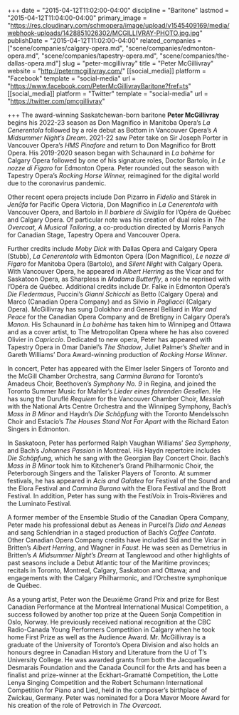 +++
date = "2015-04-12T11:02:00-04:00"
discipline = "Baritone"
lastmod = "2015-04-12T11:04:00-04:00"
primary_image = "https://res.cloudinary.com/schmopera/image/upload/v1545409169/media/webhook-uploads/1428851026302/MCGILLIVRAY-PHOTO.jpg.jpg"
publishDate = "2015-04-12T11:02:00-04:00"
related_companies = ["scene/companies/calgary-opera.md", "scene/companies/edmonton-opera.md", "scene/companies/tapestry-opera.md", "scene/companies/the-dallas-opera.md"]
slug = "peter-mcgillivray"
title = "Peter McGillivray"
website = "http://petermcgillivray.com/"
[[social_media]]
platform = "Facebook"
template = "social-media"
url = "https://www.facebook.com/PeterMcGillivrayBaritone?fref=ts"
[[social_media]]
platform = "Twitter"
template = "social-media"
url = "https://twitter.com/pmcgillivray"

+++
The award-winning Saskatchewan-born baritone **Peter McGillivray** begins his 2022-23 season as Don Magnifico in Manitoba Opera’s _La Cenerentola_ followed by a role debut as Bottom in Vancouver Opera’s _A Midsummer Night’s Dream_. 2021-22 saw Peter take on Sir Joseph Porter in Vancouver Opera’s _HMS Pinafore_ and return to Don Magnifico for Brott Opera. His 2019-2020 season began with Schaunard in _La bohème_ for Calgary Opera followed by one of his signature roles, Doctor Bartolo, in _Le nozze di Figaro_ for Edmonton Opera. Peter rounded out the season with Tapestry Opera’s _Rocking Horse Winner,_ reimagined for the digital world due to the coronavirus pandemic.

Other recent opera projects include Don Pizarro in _Fidelio_ and Stárek in _Jenůfa_ for Pacific Opera Victoria, Don Magnifico in _La Cenerentola_ with Vancouver Opera, and Bartolo in _Il barbiere di Siviglia_ for l’Opéra de Québec and Calgary Opera. Of particular note was his creation of dual roles in _The_ _Overcoat, A Musical Tailoring_, a co-production directed by Morris Panych for Canadian Stage, Tapestry Opera and Vancouver Opera.

Further credits include _Moby Dick_ with Dallas Opera and Calgary Opera (Stubb), _La Cenerentola_ with Edmonton Opera (Don Magnifico), _Le nozze di Figaro_ for Manitoba Opera (Bartolo), and _Silent Night_ with Calgary Opera. With Vancouver Opera, he appeared in _Albert Herring_ as the Vicar and for Saskatoon Opera, as Sharpless in _Madama Butterfly_, a role he reprised with l’Opéra de Québec. Additional credits include Dr. Falke in Edmonton Opera’s _Die Fledermaus_, Puccini’s _Gianni Schicchi_ as Betto (Calgary Opera) and Marco (Canadian Opera Company) and as Silvio in _Pagliacci_ (Calgary Opera). McGillivray has sung Dolokhov and General Belliard in _War and Peace_ for the Canadian Opera Company and de Bretigny in Calgary Opera’s _Manon_. His Schaunard in _La bohème_ has taken him to Winnipeg and Ottawa and as a cover artist, to The Metropolitan Opera where he has also covered Olivier in _Capriccio_. Dedicated to new opera, Peter has appeared with Tapestry Opera in Omar Daniel’s _The Shadow_, Juliet Palmer’s _Shelter_ and in Gareth Williams’ Dora Award-winning production of _Rocking Horse Winner_.

In concert, Peter has appeared with the Elmer Iseler Singers of Toronto and the McGill Chamber Orchestra, sang _Carmina Burana_ for Toronto’s Amadeus Choir, Beethoven’s _Symphony No. 9_ in Regina, and joined the Toronto Summer Music for Mahler’s _Lieder eines fahrenden Gesellen_. He has sung the Duruflé _Requiem_ for the Vancouver Chamber Choir, _Messiah_ with the National Arts Centre Orchestra and the Winnipeg Symphony, Bach’s _Mass in B Minor_ and Haydn’s _Die Schöpfung_ with the Toronto Mendelssohn Choir and Estacio’s _The Houses Stand Not Far Apart_ with the Richard Eaton Singers in Edmonton.

In Saskatoon, Peter has performed Ralph Vaughan Williams’ _Sea Symphony_, and Bach’s _Johannes Passion_ in Montreal. His Haydn repertoire includes _Die Schöpfung_, which he sang with the Georgian Bay Concert Choir. Bach’s _Mass in B Minor_ took him to Kitchener’s Grand Philharmonic Choir, the Peterborough Singers and the Talisker Players of Toronto. At summer festivals, he has appeared in _Acis and Galatea_ for Festival of the Sound and the Elora Festival and _Carmina Burana_ with the Elora Festival and the Brott Festival. In addition, Peter has sung with the FestiVoix in Trois-Rivières and the Luminato Festival.

A former member of the Ensemble Studio of the Canadian Opera Company, Peter made his professional debut as Aeneas in Purcell’s _Dido and Aeneas_ and sang Schlendrian in a staged production of Bach’s _Coffee Cantata_. Other Canadian Opera Company credits have included Sid and the Vicar in Britten’s _Albert Herring_, and Wagner in _Faust_. He was seen as Demetrius in Britten’s _A Midsummer Night’s Dream_ at Tanglewood and other highlights of past seasons include a Debut Atlantic tour of the Maritime provinces; recitals in Toronto, Montreal, Calgary, Saskatoon and Ottawa; and engagements with the Calgary Philharmonic, and l’Orchestre symphonique de Québec.

As a young artist, Peter won the Deuxième Grand Prix and prize for Best Canadian Performance at the Montreal International Musical Competition, a success followed by another top prize at the Queen Sonja Competition in Oslo, Norway. He previously received national recognition at the CBC Radio-Canada Young Performers Competition in Calgary when he took home First Prize as well as the Audience Award. Mr. McGillivray is a graduate of the University of Toronto’s Opera Division and also holds an honours degree in Canadian History and Literature from the U of T’s University College. He was awarded grants from both the Jacqueline Desmarais Foundation and the Canada Council for the Arts and has been a finalist and prize-winner at the Eckhart-Gramatté Competition, the Lotte Lenya Singing Competition and the Robert Schumann International Competition for Piano and Lied, held in the composer’s birthplace of Zwickau, Germany. Peter was nominated for a Dora Mavor Moore Award for his creation of the role of Petrovich in _The Overcoat_.